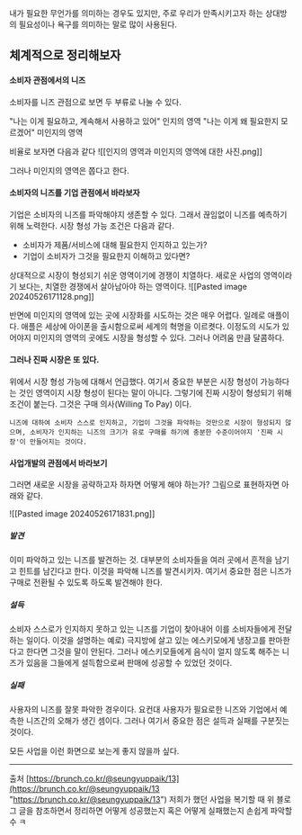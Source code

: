 내가 필요한 무언가를 의미하는 경우도 있지만, 주로 우리가 만족시키고자 하는 상대방의 필요성이나 욕구를 의미하는 말로 많이 사용된다.

## 체계적으로 정리해보자 
#### 소비자 관점에서의 니즈 
소비자를 니즈 관점으로 보면 두 부류로 나눌 수 있다. 

"나는 이게 필요하고, 계속해서 사용하고 있어"  인지의 영역
"나는 이게 왜 필요한지 모르겠어"                     미인지의 영역

비율로 보자면 다음과 같다 
![[인지의 영역과 미인지의 영역에 대한 사진.png]]

그러나 미인지의 영역은 쫍다고 한다.

#### 소비자의 니즈를 기업 관점에서 바라보자 
기업은 소비자의 니즈를 파악해야지 생존할 수 있다. 그래서 끊임없이 니즈를 예측하기 위해 노력한다.
시장 형성 가능 조건은 다음과 같다.
- 소비자가 제품/서비스에 대해 필요한지 인지하고 있는가?
- 기업이 소비자가 그것을 필요한지 이해하고 있다면? 

상대적으로 시장이 형성되기 쉬운 영역이기에 경쟁이 치열하다.
새로운 사업의 영역이라기 보다는, 치열한 경쟁에서 살아남아야 하는 영역이다.
![[Pasted image 20240526171128.png]]

반면에 미인지의 영역에 있는 곳에 시장화를 시도하는 것은 매우 어렵다. 일례로 애플이다. 애플은 세상에 아이폰을 출시함으로써 세계의 혁명을 이르켯다. 이정도의 시도가 있어야지 미인지의 영역의 곳에도 시장을 형성할 수 있다. 그러나 어려움 만큼 달콤하다. 

#### 그러나 진짜 시장은 또 있다.
위에서 시장 형성 가능에 대해서 언급했다. 여기서 중요한 부분은 시장 형성이 가능하다는 것인 영역이지 시장 형성이 된다는 말이 아니다. 그렇기에 진짜 시장이 형성되기 위해 조건이 붙는다. 그것은 구매 의사(Willing To Pay) 이다.

```ad-important
니즈에 대하여 소비자 스스로 인지하고, 기업이 그것을 파악하는 것만으로 시장이 형성되지 않으며, 소비자가 인지하는 니즈의 크기가 유로 구매를 하기에 충분한 수준이어야지 '진짜 시장'이 만들어지는 것이다.
```


#### 사업개발의 관점에서 바라보기 
그러면 새로운 시장을 공략하고자 하자면 어떻게 해야 하는가?
그림으로 표현하자면 아래와 같다.

![[Pasted image 20240526171831.png]]

##### 발견
이미 파악하고 있는 니즈를 발견하는 것. 대부분의 소비자들을 여러 곳에서 흔적을 남기고 힌트를 남긴다고 한다. 이것을 파악해 니즈를 발견시키자. 여기서 중요한 점은 니즈가 구매로 전환될 수 있도록 하도록 발견해야 한다. 

##### 설득 
소비자 스스로가 인지하지 못하고 있는 니즈를 기업이 찾아내어 이를 소비자들에게 전달하는 일이다.
이것을 설명하는 예로) 극지방에 살고 있는 에스키모에게 냉장고를 판마한다고 한다면 그것을 말이 안된다. 그러나 에스키모들에게 음식이 얼지 않도록 해주는 니즈가 있음을 그들에게 설득함으로써 판매에 성공할 수 있었던 것이다.

##### 실패
사용자의 니즈를 잘못 파악한 경우이다. 요컨대 사용자가 필요로한 니즈와 기업에서 예측한 니즈간의 오해가 생긴 셈이다. 그러나 여기서 중요한 점은 설득과 실패를 구분짓는 것이다.





모든 사업을 이런 화면으로 보는게 좋지 않을까 싶다.


---
출처
[https://brunch.co.kr/@seungyuppaik/13](https://brunch.co.kr/@seungyuppaik/13 "https://brunch.co.kr/@seungyuppaik/13")
저희가 했던 사업을 복기할 때 위 블로그 글을 참조하면서 정리하면 어떻게 성공했는지 혹은 어떻게 실패했는지 손쉽게 파악할 수 ㅋ